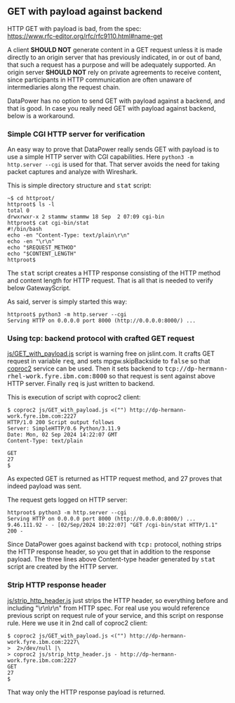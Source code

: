 
## GET with payload against backend

HTTP GET with payload is bad, from the spec:  
https://www.rfc-editor.org/rfc/rfc9110.html#name-get  

A client **SHOULD NOT** generate content in a GET request unless it is made directly to an origin server that has previously indicated, in or out of band, that such a request has a purpose and will be adequately supported. An origin server **SHOULD NOT** rely on private agreements to receive content, since participants in HTTP communication are often unaware of intermediaries along the request chain.

DataPower has no option to send GET with payload against a backend, and that is good. In case you really need GET with payload against backend, below is a workaround.

### Simple CGI HTTP server for verification

An easy way to prove that DataPower really sends GET with payload is to use a simple HTTP server with CGI capabilities. Here ```python3 -m http.server --cgi``` is used for that. That server avoids the need for taking packet captures and analyze with Wireshark.

This is simple directory structure and <kbd>stat</kbd> script:  
```
~$ cd httproot/
httproot$ ls -l
total 0
drwxrwxr-x 2 stammw stammw 18 Sep  2 07:09 cgi-bin
httproot$ cat cgi-bin/stat 
#!/bin/bash
echo -en "Content-Type: text/plain\r\n"
echo -en "\r\n"
echo "$REQUEST_METHOD"
echo "$CONTENT_LENGTH"
httproot$ 
```
The <kbd>stat</kbd> script creates a HTTP response consisting of the HTTP method and content length for HTTP request. That is all that is needed to verify below GatewayScript.

As said, server is simply started this way:  
```
httproot$ python3 -m http.server --cgi
Serving HTTP on 0.0.0.0 port 8000 (http://0.0.0.0:8000/) ...
```

### Using tcp: backend protocol with crafted GET request

[js/GET_with_payload.js](js/GET_with_payload.js) script is warning free on jslint.com. It crafts GET request in variable <kbd>req</kbd>, and sets mpgw.skipBackside to <kbd>false</kbd> so that [coproc2](../coproc2/README.md) service can be used. Then it sets backend to <kbd>tcp://dp-hermann-rhel-work.fyre.ibm.com:8000</kbd> so that request is sent against above HTTP server. Finally <kbd>req</kbd> is just written to backend.

This is execution of script with coproc2 client:  
```
$ coproc2 js/GET_with_payload.js <("") http://dp-hermann-work.fyre.ibm.com:2227
HTTP/1.0 200 Script output follows
Server: SimpleHTTP/0.6 Python/3.11.9
Date: Mon, 02 Sep 2024 14:22:07 GMT
Content-Type: text/plain

GET
27
$ 
```
As expected GET is returned as HTTP request method, and 27 proves that indeed payload was sent.

The request gets logged on HTTP server:  
```
httproot$ python3 -m http.server --cgi
Serving HTTP on 0.0.0.0 port 8000 (http://0.0.0.0:8000/) ...
9.46.111.92 - - [02/Sep/2024 10:22:07] "GET /cgi-bin/stat HTTP/1.1" 200 -
```

Since DataPower goes against backend with <kbd>tcp:</kbd> protocol, nothing strips the HTTP response header, so you get that in addition to the response payload. The three lines above Content-type header generated by <kbd>stat</kbd> script are created by the HTTP server.

### Strip HTTP response header

[js/strip_http_header.js](js/strip_http_header.js) just strips the HTTP header, so everything before and including "\r\n\r\n" from HTTP spec. For real use you would reference previous script on request rule of your service, and this script on response rule. Here we use it in 2nd call of coproc2 client:  
```
$ coproc2 js/GET_with_payload.js <("") http://dp-hermann-work.fyre.ibm.com:2227\
>  2>/dev/null |\
> coproc2 js/strip_http_header.js - http://dp-hermann-work.fyre.ibm.com:2227
GET
27
$ 
```
That way only the HTTP response payload is returned.
